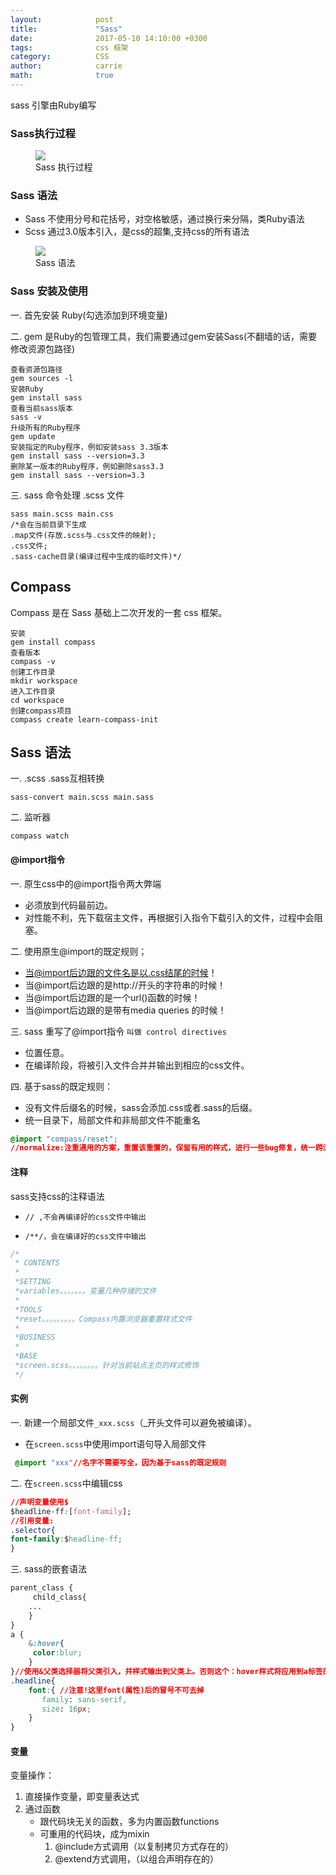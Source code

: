 ```yaml
---
layout:            post
title:             "Sass"
date:              2017-05-10 14:10:00 +0300
tags:              css 框架
category:          CSS
author:            carrie
math:              true
---
```


sass 引擎由Ruby编写
### Sass执行过程
<figure>
   <img src="{{ "/media/img/sass_process.jpg" | absolute_url }}" />
   <figcaption>Sass 执行过程</figcaption>
</figure>

### Sass 语法
* Sass 不使用分号和花括号，对空格敏感，通过换行来分隔，类Ruby语法
* Scss 通过3.0版本引入，是css的超集,支持css的所有语法

<figure>
   <img src="{{ "/media/img/sass_grammar.jpg" | absolute_url }}" />
   <figcaption>Sass 语法</figcaption>
</figure>

### Sass 安装及使用
一. 首先安装 Ruby(勾选添加到环境变量)

二. gem 是Ruby的包管理工具，我们需要通过gem安装Sass(不翻墙的话，需要修改资源包路径)

```
查看资源包路径
gem sources -l
安装Ruby
gem install sass
查看当前sass版本
sass -v
升级所有的Ruby程序
gem update
安装指定的Ruby程序，例如安装sass 3.3版本
gem install sass --version=3.3
删除某一版本的Ruby程序，例如删除sass3.3
gem install sass --version=3.3
```
三. sass 命令处理 .scss 文件

```
sass main.scss main.css
/*会在当前目录下生成
.map文件(存放.scss与.css文件的映射);
.css文件;
.sass-cache目录(编译过程中生成的临时文件)*/
```

## Compass

Compass 是在 Sass 基础上二次开发的一套 css 框架。

```
安装
gem install compass
查看版本
compass -v
创建工作目录
mkdir workspace
进入工作目录
cd workspace
创建compass项目
compass create learn-compass-init
```

## Sass 语法

一. .scss .sass互相转换

```
sass-convert main.scss main.sass
```
二. 监听器

```
compass watch
```

#### @import指令

一. 原生css中的@import指令两大弊端
* 必须放到代码最前边。
* 对性能不利，先下载宿主文件，再根据引入指令下载引入的文件，过程中会阻塞。

二. 使用原生@import的既定规则；
* 当@import后边跟的文件名是以.css结尾的时候！
* 当@import后边跟的是http://开头的字符串的时候！
* 当@import后边跟的是一个url()函数的时候！
* 当@import后边跟的是带有media queries 的时候！

三. sass 重写了@import指令 `叫做 control directives`
* 位置任意。
* 在编译阶段，将被引入文件合并并输出到相应的css文件。

四. 基于sass的既定规则：
* 没有文件后缀名的时候，sass会添加.css或者.sass的后缀。
* 统一目录下，局部文件和非局部文件不能重名

```css
@import "compass/reset";
//normalize:注重通用的方案，重置该重置的，保留有用的样式，进行一些bug修复，统一跨浏览器的默认样式差异，比如统一<p>标签的样式
```
#### 注释

sass支持css的注释语法
*  `// ,不会再编译好的css文件中输出`

*  `/**/，会在编译好的css文件中输出`

```css
/*
 * CONTENTS
 *
 *SETTING
 *variables。。。。。。。变量几种存储的文件
 *
 *TOOLS
 *reset。。。。。。。。。Compass内置浏览器重置样式文件
 *
 *BUSINESS
 *
 *BASE
 *screen.scss。。。。。。。。针对当前站点主页的样式修饰
 */
```
 
#### 实例

一. 新建一个局部文件`_xxx.scss`（_开头文件可以避免被编译）。
*  在`screen.scss`中使用import语句导入局部文件

```css
 @import "xxx"//名字不需要写全，因为基于sass的既定规则
```
二.  在`screen.scss`中编辑css

```css
//声明变量使用$
$headline-ff:[font-family];
//引用变量:
.selector{
font-family:$headline-ff;
}
```
三. sass的嵌套语法

```css
parent_class {
     child_class{
    ...
    }
}
a {
    &:hover{
     color:blur;
    }
}//使用&父类选择器将父类引入，并样式输出到父类上。否则这个：hover样式将应用到a标签的所有内容上
.headline{
    font:{ //注意!这里font(属性)后的冒号不可去掉
       family: sans-serif,
       size: 16px;
    }
}
```

#### 变量
变量操作：
1. 直接操作变量，即变量表达式
2. 通过函数 
   * 跟代码块无关的函数，多为内置函数functions
   * 可重用的代码块，成为mixin
      1. @include方式调用（以复制拷贝方式存在的）
      2. @extend方式调用，（以组合声明存在的）
    

